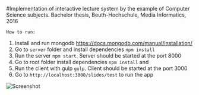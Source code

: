 #Implementation of interactive lecture system by the example of Computer Science subjects.
Bachelor thesis, Beuth-Hochschule, Media Informatics, 2016

`How to run:`

1. Install and run mongodb https://docs.mongodb.com/manual/installation/
1. Go to `server` folder and install dependencies `npm install`
1. Run the server `npm start`. Server should be started at the port 8000
1. Go to root folder install dependencies `npm install` and 
1. Run the client with gulp `gulp`. Client should be started at the port 3000
1. Go to `http://localhost:3000/slides/test` to run the app

![Screenshot](https://dl.dropboxusercontent.com/u/52699014/git/screenshots.PNG)
